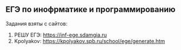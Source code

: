 ## ЕГЭ по инофрматике и программированию

Задания взяты с сайтов:

1. РЕШУ ЕГЭ: https://inf-ege.sdamgia.ru
2. Kpolyakov: https://kpolyakov.spb.ru/school/ege/generate.htm 
